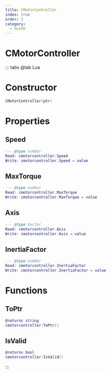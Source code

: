 ```yaml
---
title: CMotorController
index: true
order: 2
category:
  - Guide
---
```


# CMotorController

::: tabs
@tab Lua
# Constructor
```lua
CMotorController(ptr)
```
# Properties
## Speed 
```lua
--- @type number
Read: cmotorcontroller.Speed
Write: cmotorcontroller.Speed = value
```
## MaxTorque 
```lua
--- @type number
Read: cmotorcontroller.MaxTorque
Write: cmotorcontroller.MaxTorque = value
```
## Axis 
```lua
--- @type Vector
Read: cmotorcontroller.Axis
Write: cmotorcontroller.Axis = value
```
## InertiaFactor 
```lua
--- @type number
Read: cmotorcontroller.InertiaFactor
Write: cmotorcontroller.InertiaFactor = value
```
# Functions
## ToPtr
```lua
@returns string
cmotorcontroller:ToPtr()
```
## IsValid
```lua
@returns bool
cmotorcontroller:IsValid()
```

:::